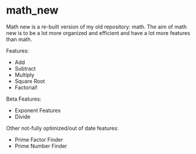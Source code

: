 # math_new
Math new is a re-built version of my old repository: math. The aim of math new is to be a lot more organized and efficient and have a lot more features than math. 

Features:
- Add
- Subtract
- Multiply
- Square Root
- Factorial!

Beta Features:
- Exponent Features
- Divide

Other not-fully optimized/out of date features:
- Prime Factor Finder
- Prime Number Finder
